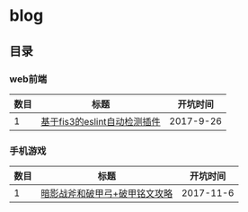 # blog

## 目录
### web前端
| 数目 | 标题 | 开坑时间 |
| --- | --- | --- |
| 1 | [基于fis3的eslint自动检测插件](https://github.com/mewtwo-chi/blog/issues/1) | 2017-9-26 |

### 手机游戏
| 数目 | 标题 | 开坑时间 |
| --- | --- | --- |
| 1 | [暗影战斧和破甲弓+破甲铭文攻略](https://github.com/mewtwo-chi/blog/issues/3) | 2017-11-6 |

